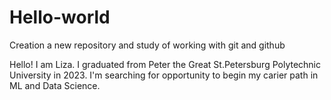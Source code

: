# Hello-world
Creation a new repository and study of working with git and github

Hello! I am Liza. I graduated from Peter the Great St.Petersburg Polytechnic University in 2023.
I'm searching for opportunity to begin my carier path in ML and Data Science.
